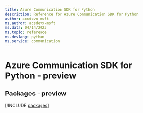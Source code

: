 ```yaml
---
title: Azure Communication SDK for Python
description: Reference for Azure Communication SDK for Python
author: acsdevx-msft
ms.author: acsdevx-msft
ms.data: 04/14/2023
ms.topic: reference
ms.devlang: python
ms.service: communication
---
```

# Azure Communication SDK for Python - preview
## Packages - preview
[!INCLUDE [packages](communication-index.md)]